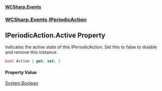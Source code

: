#### [WCSharp.Events](README.md 'README')
### [WCSharp.Events](WCSharp.Events.md 'WCSharp.Events').[IPeriodicAction](WCSharp.Events.IPeriodicAction.md 'WCSharp.Events.IPeriodicAction')

## IPeriodicAction.Active Property

Indicates the active state of this IPeriodicAction. Set this to false to disable and remove this instance.

```csharp
bool Active { get; set; }
```

#### Property Value
[System.Boolean](https://docs.microsoft.com/en-us/dotnet/api/System.Boolean 'System.Boolean')